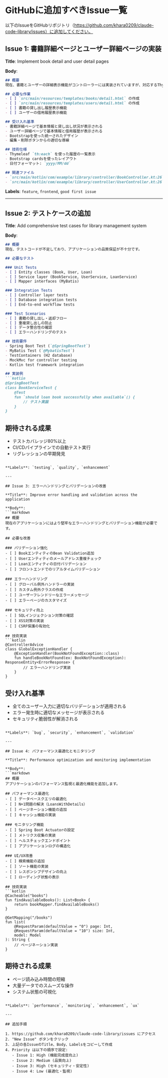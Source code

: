 # GitHubに追加すべきIssue一覧

以下のIssueをGitHubリポジトリ（https://github.com/khara0209/claude-code-library/issues）に追加してください。

## Issue 1: 書籍詳細ページとユーザー詳細ページの実装

**Title**: Implement book detail and user detail pages

**Body**:
```markdown
## 概要
現在、書籍とユーザーの詳細表示機能がコントローラーには実装されていますが、対応するThymeleafテンプレートが不足しています。

## 必要な作業
- [ ] `src/main/resources/templates/books/detail.html` の作成
- [ ] `src/main/resources/templates/users/detail.html` の作成
- [ ] 書籍の貸し出し履歴表示機能
- [ ] ユーザーの借用履歴表示機能

## 受け入れ基準
- 書籍詳細ページで基本情報と貸し出し状況が表示される
- ユーザー詳細ページで基本情報と借用履歴が表示される
- Bootstrapを使った統一されたデザイン
- 編集・削除ボタンからの適切な導線

## 技術仕様
- Thymeleaf `th:each` を使った履歴の一覧表示
- Bootstrap cardsを使ったレイアウト
- 日付フォーマット: `yyyy/MM/dd`

## 関連ファイル
- `src/main/kotlin/com/example/library/controller/BookController.kt:26` (detail method)
- `src/main/kotlin/com/example/library/controller/UserController.kt:26` (detail method)
```

**Labels**: `feature`, `frontend`, `good first issue`

---

## Issue 2: テストケースの追加

**Title**: Add comprehensive test cases for library management system

**Body**:
```markdown
## 概要
現在、テストコードが不足しており、アプリケーションの品質保証が不十分です。

## 必要なテスト

### Unit Tests
- [ ] Entity classes (Book, User, Loan)
- [ ] Service layer (BookService, UserService, LoanService)
- [ ] Mapper interfaces (MyBatis)

### Integration Tests
- [ ] Controller layer tests
- [ ] Database integration tests
- [ ] End-to-end workflow tests

### Test Scenarios
- [ ] 書籍の貸し出し・返却フロー
- [ ] 重複貸し出しの防止
- [ ] データ整合性の確認
- [ ] エラーハンドリングのテスト

## 技術要件
- Spring Boot Test (`@SpringBootTest`)
- MyBatis Test (`@MybatisTest`) 
- TestContainers (H2 database)
- MockMvc for controller testing
- Kotlin test framework integration

## 実装例
```kotlin
@SpringBootTest
class BookServiceTest {
    @Test
    fun `should loan book successfully when available`() {
        // テスト実装
    }
}
```

## 期待される成果
- テストカバレッジ80%以上
- CI/CDパイプラインでの自動テスト実行
- リグレッションの早期発見
```

**Labels**: `testing`, `quality`, `enhancement`

---

## Issue 3: エラーハンドリングとバリデーションの改善

**Title**: Improve error handling and validation across the application

**Body**:
```markdown
## 概要
現在のアプリケーションにはより堅牢なエラーハンドリングとバリデーション機能が必要です。

## 必要な改善

### バリデーション強化
- [ ] BookエンティティのBean Validation追加
- [ ] Userエンティティのメールアドレス重複チェック
- [ ] Loanエンティティの日付バリデーション
- [ ] フロントエンドでのリアルタイムバリデーション

### エラーハンドリング
- [ ] グローバル例外ハンドラーの実装
- [ ] カスタム例外クラスの作成
- [ ] ユーザーフレンドリーなエラーメッセージ
- [ ] エラーページのカスタマイズ

### セキュリティ向上
- [ ] SQLインジェクション対策の確認
- [ ] XSS対策の実装
- [ ] CSRF保護の有効化

## 技術実装
```kotlin
@ControllerAdvice
class GlobalExceptionHandler {
    @ExceptionHandler(BookNotFoundException::class)
    fun handleBookNotFound(ex: BookNotFoundException): ResponseEntity<ErrorResponse> {
        // エラーハンドリング実装
    }
}
```

## 受け入れ基準
- 全てのユーザー入力に適切なバリデーションが適用される
- エラー発生時に適切なメッセージが表示される
- セキュリティ脆弱性が解消される
```

**Labels**: `bug`, `security`, `enhancement`, `validation`

---

## Issue 4: パフォーマンス最適化とモニタリング

**Title**: Performance optimization and monitoring implementation

**Body**:
```markdown
## 概要
アプリケーションのパフォーマンス監視と最適化機能を追加します。

## パフォーマンス最適化
- [ ] データベースクエリの最適化
- [ ] N+1問題の解決（LoansWithDetails）
- [ ] ページネーション機能の追加
- [ ] キャッシュ機能の実装

### モニタリング機能
- [ ] Spring Boot Actuatorの設定
- [ ] メトリクス収集の実装
- [ ] ヘルスチェックエンドポイント
- [ ] アプリケーションログの構造化

### UI/UX改善
- [ ] 検索機能の追加
- [ ] ソート機能の実装
- [ ] レスポンシブデザインの向上
- [ ] ローディング状態の表示

## 技術実装
```kotlin
@Cacheable("books")
fun findAvailableBooks(): List<Book> {
    return bookMapper.findAvailableBooks()
}

@GetMapping("/books")
fun list(
    @RequestParam(defaultValue = "0") page: Int,
    @RequestParam(defaultValue = "10") size: Int,
    model: Model
): String {
    // ページネーション実装
}
```

## 期待される成果
- ページ読み込み時間の短縮
- 大量データでのスムーズな操作
- システム状態の可視化
```

**Labels**: `performance`, `monitoring`, `enhancement`, `ux`

---

## 追加手順

1. https://github.com/khara0209/claude-code-library/issues にアクセス
2. "New Issue" ボタンをクリック
3. 上記の各IssueのTitle、Body、Labelsをコピーして作成
4. Priority は以下の順序で設定:
   - Issue 1: High (機能完成度向上)
   - Issue 2: Medium (品質向上)
   - Issue 3: High (セキュリティ・安定性)
   - Issue 4: Low (最適化・監視)